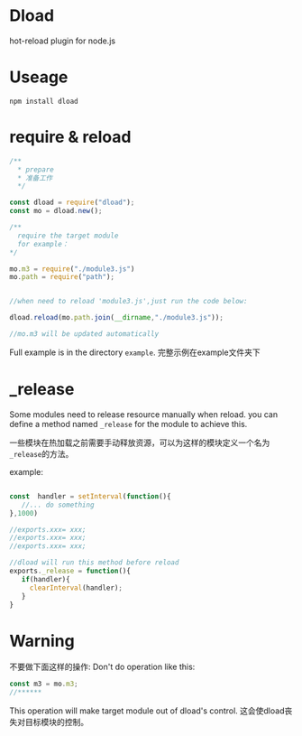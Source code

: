 # Dload

hot-reload plugin for node.js

# Useage

`npm install dload`

# require & reload
```js
/**
  * prepare
  * 准备工作
  */

const dload = require("dload");
const mo = dload.new();

/**
  require the target module
  for example：
*/

mo.m3 = require("./module3.js")
mo.path = require("path");


//when need to reload 'module3.js',just run the code below:

dload.reload(mo.path.join(__dirname,"./module3.js"));

//mo.m3 will be updated automatically

```

Full example is in the directory `example`.
完整示例在example文件夹下


# _release

Some modules need to release resource manually when reload. you can define a method named `_release` for the module to achieve this.

一些模块在热加载之前需要手动释放资源，可以为这样的模块定义一个名为`_release`的方法。

example:

```js

const  handler = setInterval(function(){
   //... do something
},1000)

//exports.xxx= xxx;
//exports.xxx= xxx;
//exports.xxx= xxx;

//dload will run this method before reload
exports._release = function(){
   if(handler){
     clearInterval(handler);
   }
}
```


# Warning

不要做下面这样的操作:
Don't do operation like this:

```js
const m3 = mo.m3;
//******
```
This operation will make target module out of dload's control.
这会使dload丧失对目标模块的控制。
